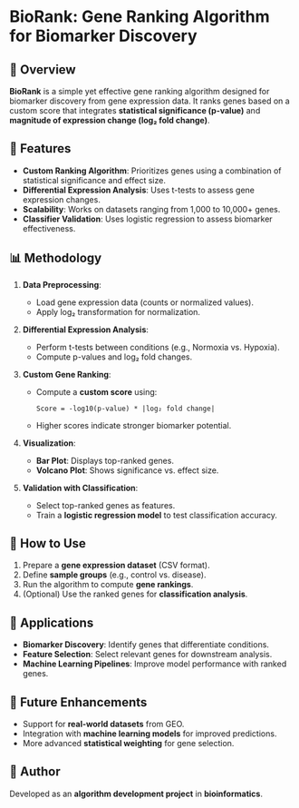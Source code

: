 # BioRank: Gene Ranking Algorithm for Biomarker Discovery

## 📌 Overview
**BioRank** is a simple yet effective gene ranking algorithm designed for biomarker discovery from gene expression data. It ranks genes based on a custom score that integrates **statistical significance (p-value)** and **magnitude of expression change (log₂ fold change)**.

## 🚀 Features
- **Custom Ranking Algorithm**: Prioritizes genes using a combination of statistical significance and effect size.
- **Differential Expression Analysis**: Uses t-tests to assess gene expression changes.
- **Scalability**: Works on datasets ranging from 1,000 to 10,000+ genes.
- **Classifier Validation**: Uses logistic regression to assess biomarker effectiveness.

## 📊 Methodology
1. **Data Preprocessing**:
   - Load gene expression data (counts or normalized values).
   - Apply log₂ transformation for normalization.

2. **Differential Expression Analysis**:
   - Perform t-tests between conditions (e.g., Normoxia vs. Hypoxia).
   - Compute p-values and log₂ fold changes.

3. **Custom Gene Ranking**:
   - Compute a **custom score** using:
     ```
     Score = -log10(p-value) * |log₂ fold change|
     ```
   - Higher scores indicate stronger biomarker potential.

4. **Visualization**:
   - **Bar Plot**: Displays top-ranked genes.
   - **Volcano Plot**: Shows significance vs. effect size.

5. **Validation with Classification**:
   - Select top-ranked genes as features.
   - Train a **logistic regression model** to test classification accuracy.

## 📂 How to Use
1. Prepare a **gene expression dataset** (CSV format).
2. Define **sample groups** (e.g., control vs. disease).
3. Run the algorithm to compute **gene rankings**.
4. (Optional) Use the ranked genes for **classification analysis**.

## 🔬 Applications
- **Biomarker Discovery**: Identify genes that differentiate conditions.
- **Feature Selection**: Select relevant genes for downstream analysis.
- **Machine Learning Pipelines**: Improve model performance with ranked genes.

## 📌 Future Enhancements
- Support for **real-world datasets** from GEO.
- Integration with **machine learning models** for improved predictions.
- More advanced **statistical weighting** for gene selection.

## 📝 Author
Developed as an **algorithm development project** in **bioinformatics**.